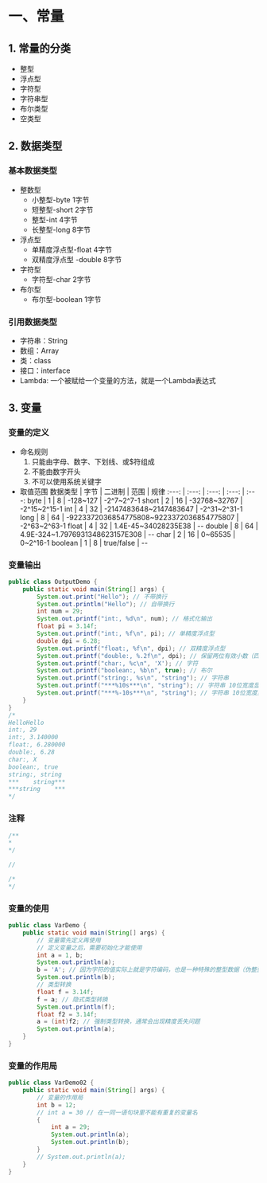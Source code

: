 # 一、常量

## 1. 常量的分类
- 整型
- 浮点型
- 字符型
- 字符串型
- 布尔类型
- 空类型

## 2. 数据类型

### 基本数据类型
- 整数型
	- 小整型-byte 1字节
	- 短整型-short 2字节
	- 整型-int 4字节
	- 长整型-long 8字节
- 浮点型
	- 单精度浮点型-float 4字节
	- 双精度浮点型 -double 8字节
- 字符型
	- 字符型-char 2字节
-  布尔型
	- 布尔型-boolean 1字节

### 引用数据类型 
- 字符串：String
- 数组：Array
- 类：class
- 接口：interface
- Lambda: 一个被赋给一个变量的方法，就是一个Lambda表达式

## 3. 变量

###  变量的定义
- 命名规则
	1. 只能由字母、数字、下划线、或$符组成
	2. 不能由数字开头
	3. 不可以使用系统关键字
- 取值范围
数据类型 | 字节 | 二进制 | 范围 | 规律
:---: | :---: | :---: | :---: | :---:
byte | 1 | 8 | -128~127 | -2^7~2^7-1
short | 2 | 16 | -32768~32767 | -2^15~2^15-1
int | 4 | 32 | -2147483648~2147483647 | -2^31~2^31-1
long | 8 | 64 | -9223372036854775808~9223372036854775807 | -2^63~2^63-1
float | 4 | 32 | 1.4E-45~34028235E38 | --
double | 8 | 64 | 4.9E-324~1.7976931348623157E308 | --
char | 2 | 16 | 0~65535 | 0~2^16-1
boolean | 1 | 8 | true/false | --

### 变量输出
```java
public class OutputDemo {  
    public static void main(String[] args) {  
        System.out.print("Hello"); // 不带换行  
        System.out.println("Hello"); // 自带换行  
        int num = 29;  
        System.out.printf("int:, %d\n", num); // 格式化输出  
        float pi = 3.14f;  
        System.out.printf("int:, %f\n", pi); // 单精度浮点型  
        double dpi = 6.28;  
        System.out.printf("float:, %f\n", dpi); // 双精度浮点型  
        System.out.printf("double:, %.2f\n", dpi); // 保留两位有效小数（四舍五入）  
        System.out.printf("char:, %c\n", 'X'); // 字符  
        System.out.printf("boolean:, %b\n", true); // 布尔  
        System.out.printf("string:, %s\n", "string"); // 字符串  
        System.out.printf("***%10s***\n", "string"); // 字符串 10位宽度显示，右对齐  
        System.out.printf("***%-10s***\n", "string"); // 字符串 10位宽度显示，左对齐  
    }  
}
/*
HelloHello
int:, 29
int:, 3.140000
float:, 6.280000
double:, 6.28
char:, X
boolean:, true
string:, string
***    string***
***string    ***
*/
```

### 注释

```java
/**
*
*/

//

/*
*/
```

### 变量的使用

```java
public class VarDemo {  
    public static void main(String[] args) {  
        // 变量需先定义再使用  
        // 定义变量之后，需要初始化才能使用  
        int a = 1, b;  
        System.out.println(a);  
        b = 'A'; // 因为字符的值实际上就是字符编码，也是一种特殊的整型数据（伪整型）  
        System.out.println(b);  
        // 类型转换  
        float f = 3.14f;  
        f = a; // 隐式类型转换  
        System.out.println(f);  
        float f2 = 3.14f;  
        a = (int)f2; // 强制类型转换，通常会出现精度丢失问题  
        System.out.println(a);  
    }  
}
```

### 变量的作用局

```java
public class VarDemo02 {  
    public static void main(String[] args) {  
        // 变量的作用局  
        int b = 12;  
        // int a = 30 // 在一同一语句块里不能有重复的变量名  
        {  
            int a = 29;  
            System.out.println(a);  
            System.out.println(b);  
        }  
        // System.out.println(a);  
    }  
}
```


